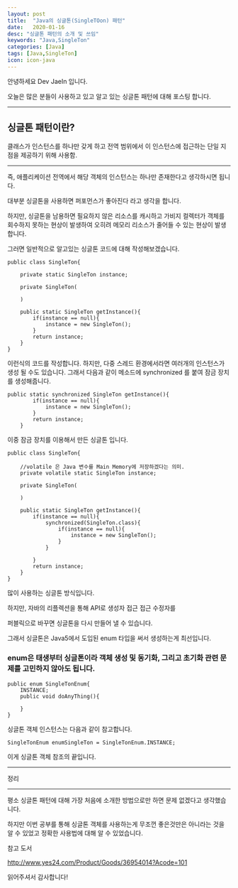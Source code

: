 ```yaml
---
layout: post
title:  "Java의 싱글톤(SingleTOon) 패턴"
date:   2020-01-16
desc: "싱글톤 패턴의 소개 및 쓰임"
keywords: "Java,SingleTon"
categories: [Java]
tags: [Java,SingleTon]
icon: icon-java
---
```


안녕하세요 Dev JaeIn 입니다.

오늘은 많은 분들이 사용하고 있고 알고 있는 싱글톤 패턴에 대해 포스팅 합니다.

***
## 싱글톤 패턴이란?

클래스가 인스턴스를 하나만 갖게 하고 전역 범위에서 이 인스턴스에 접근하는 단일 지점을 제공하기 위해 사용함.

***

즉, 애플리케이션 전역에서 해당 객체의 인스턴스는 하나만 존재한다고 생각하시면 됩니다.

대부분 싱글톤을 사용하면 퍼포먼스가 좋아진다 라고 생각을 합니다.

하지만, 싱글톤을 남용하면 필요하지 않은 리소스를 캐시하고 가비지 컬렉터가 객체를 회수하지 못하는 현상이 발생하여 오히려 메모리 리소스가 줄어들 수 있는 현상이 발생합니다.

그러면 일반적으로 알고있는 싱글톤 코드에 대해 작성해보겠습니다.

```
public class SingleTon{

    private static SingleTon instance;

    private SingleTon(

    )

    public static SingleTon getInstance(){
        if(instance == null){
            instance = new SingleTon();
        }
        return instance;
    }
}

```

이런식의 코드를 작성합니다. 하지만, 다중 스레드 환경에서라면 여러개의 인스턴스가 생성 될 수도 있습니다. 그래서 다음과 같이 메소드에 synchronized 를 붙여 잠금 장치를 생성해줍니다. 

```
public static synchronized SingleTon getInstance(){
        if(instance == null){
            instance = new SingleTon();
        }
        return instance;
    }
```

이중 잠금 장치를 이용해서 만든 싱글톤 입니다.

```
public class SingleTon{

    //volatile 은 Java 변수를 Main Memory에 저장하겠다는 의미.
    private volatile static SingleTon instance;

    private SingleTon(

    )

    public static SingleTon getInstance(){
        if(instance == null){
            synchronized(SingleTon.class){
                if(instance == null){
                    instance = new SingleTon();
                }
            }
            
        }
        return instance;
    }
}
```

많이 사용하는 싱글톤 방식입니다.

하지만, 자바의 리플렉션을 통해 API로 생성자 접근 접근 수정자를 

퍼블릭으로 바꾸면 싱글톤을 다시 만들어 낼 수 있습니다.

그래서 싱글톤은 Java5에서 도입된 enum 타입을 써서 생성하는게 최선입니다.

### enum은 태생부터 싱글톤이라 객체 생성 및 동기화, 그리고 초기화 관련 문제를 고민하지 않아도 됩니다.

```
public enum SingleTonEnum{
    INSTANCE;
    public void doAnyThing(){

    }
}
```

싱글톤 객체 인스턴스는 다음과 같이 참고합니다.

```
SingleTonEnum enumSingleTon = SingleTonEnum.INSTANCE;
```

이게 싱글톤 객체 참조의 끝입니다.

***
정리
***

평소 싱글톤 패턴에 대해 가장 처음에 소개한 방법으로만 하면 문제 없겠다고 생각했습니다.

하지만 이번 공부를 통해 싱글톤 객체를 사용하는게 무조껀 좋은것만은 아니라는 것을 알 수 있었고 정확한 사용법에 대해 알 수 있었습니다.

참고 도서

<http://www.yes24.com/Product/Goods/36954014?Acode=101>

읽어주셔서 감사합니다! 

